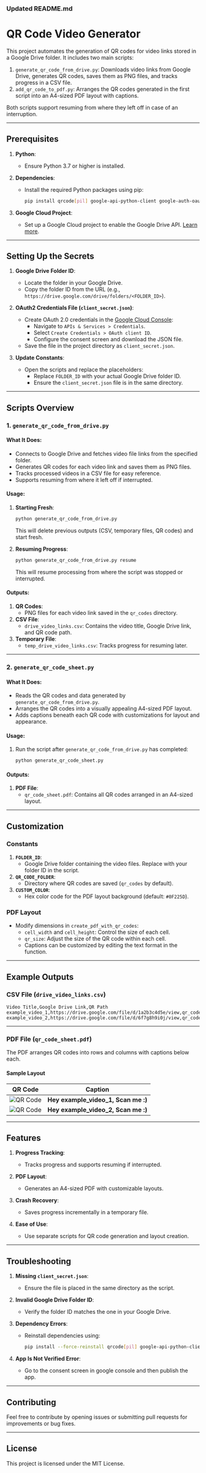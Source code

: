 ### **Updated README.md**

# QR Code Video Generator

This project automates the generation of QR codes for video links stored in a Google Drive folder. It includes two main scripts:

1. `generate_qr_code_from_drive.py`: Downloads video links from Google Drive, generates QR codes, saves them as PNG files, and tracks progress in a CSV file.
2. `add_qr_code_to_pdf.py`: Arranges the QR codes generated in the first script into an A4-sized PDF layout with captions.

Both scripts support resuming from where they left off in case of an interruption.

---

## Prerequisites

1. **Python**:
   - Ensure Python 3.7 or higher is installed.

2. **Dependencies**:
   - Install the required Python packages using pip:
     ```bash
     pip install qrcode[pil] google-api-python-client google-auth-oauthlib tqdm reportlab
     ```

3. **Google Cloud Project**:
   - Set up a Google Cloud project to enable the Google Drive API. [Learn more](https://developers.google.com/drive).

---

## Setting Up the Secrets

1. **Google Drive Folder ID**:
   - Locate the folder in your Google Drive.
   - Copy the folder ID from the URL (e.g., `https://drive.google.com/drive/folders/<FOLDER_ID>`).

2. **OAuth2 Credentials File (`client_secret.json`)**:
   - Create OAuth 2.0 credentials in the [Google Cloud Console](https://console.cloud.google.com/):
     - Navigate to `APIs & Services > Credentials`.
     - Select `Create Credentials > OAuth client ID`.
     - Configure the consent screen and download the JSON file.
   - Save the file in the project directory as `client_secret.json`.

3. **Update Constants**:
   - Open the scripts and replace the placeholders:
     - Replace `FOLDER_ID` with your actual Google Drive folder ID.
     - Ensure the `client_secret.json` file is in the same directory.

---

## Scripts Overview

### 1. `generate_qr_code_from_drive.py`

#### What It Does:
- Connects to Google Drive and fetches video file links from the specified folder.
- Generates QR codes for each video link and saves them as PNG files.
- Tracks processed videos in a CSV file for easy reference.
- Supports resuming from where it left off if interrupted.

#### Usage:

1. **Starting Fresh**:
   ```bash
   python generate_qr_code_from_drive.py
   ```
   This will delete previous outputs (CSV, temporary files, QR codes) and start fresh.

2. **Resuming Progress**:
   ```bash
   python generate_qr_code_from_drive.py resume
   ```
   This will resume processing from where the script was stopped or interrupted.

#### Outputs:
1. **QR Codes**:
   - PNG files for each video link saved in the `qr_codes` directory.
2. **CSV File**:
   - `drive_video_links.csv`: Contains the video title, Google Drive link, and QR code path.
3. **Temporary File**:
   - `temp_drive_video_links.csv`: Tracks progress for resuming later.

---

### 2. `generate_qr_code_sheet.py`

#### What It Does:
- Reads the QR codes and data generated by `generate_qr_code_from_drive.py`.
- Arranges the QR codes into a visually appealing A4-sized PDF layout.
- Adds captions beneath each QR code with customizations for layout and appearance.

#### Usage:

1. Run the script after `generate_qr_code_from_drive.py` has completed:
   ```bash
   python generate_qr_code_sheet.py
   ```

#### Outputs:
1. **PDF File**:
   - `qr_code_sheet.pdf`: Contains all QR codes arranged in an A4-sized layout.

---

## Customization

### Constants
1. **`FOLDER_ID`**:
   - Google Drive folder containing the video files. Replace with your folder ID in the script.
2. **`QR_CODE_FOLDER`**:
   - Directory where QR codes are saved (`qr_codes` by default).
3. **`CUSTOM_COLOR`**:
   - Hex color code for the PDF layout background (default: `#0F225D`).

### PDF Layout
- Modify dimensions in `create_pdf_with_qr_codes`:
  - `cell_width` and `cell_height`: Control the size of each cell.
  - `qr_size`: Adjust the size of the QR code within each cell.
  - Captions can be customized by editing the text format in the function.

---

## Example Outputs

### **CSV File (`drive_video_links.csv`)**
```csv
Video Title,Google Drive Link,QR Path
example_video_1,https://drive.google.com/file/d/1a2b3c4d5e/view,qr_codes/example_video_1.png
example_video_2,https://drive.google.com/file/d/6f7g8h9i0j/view,qr_codes/example_video_2.png
```

---

### **PDF File (`qr_code_sheet.pdf`)**

The PDF arranges QR codes into rows and columns with captions below each.

#### **Sample Layout**
| QR Code              | Caption            |
|-----------------------|--------------------|
| ![QR Code](https://via.placeholder.com/150) | **Hey example_video_1, Scan me :)** |
| ![QR Code](https://via.placeholder.com/150) | **Hey example_video_2, Scan me :)** |

---

## Features

1. **Progress Tracking**:
   - Tracks progress and supports resuming if interrupted.

2. **PDF Layout**:
   - Generates an A4-sized PDF with customizable layouts.

3. **Crash Recovery**:
   - Saves progress incrementally in a temporary file.

4. **Ease of Use**:
   - Use separate scripts for QR code generation and layout creation.

---

## Troubleshooting

1. **Missing `client_secret.json`**:
   - Ensure the file is placed in the same directory as the script.

2. **Invalid Google Drive Folder ID**:
   - Verify the folder ID matches the one in your Google Drive.

3. **Dependency Errors**:
   - Reinstall dependencies using:
     ```bash
     pip install --force-reinstall qrcode[pil] google-api-python-client google-auth-oauthlib tqdm reportlab
     ```
4. **App Is Not Verified Error**:
    - Go to the consent screen in google console and then publish the app.

---

## Contributing

Feel free to contribute by opening issues or submitting pull requests for improvements or bug fixes.

---

## License

This project is licensed under the MIT License.